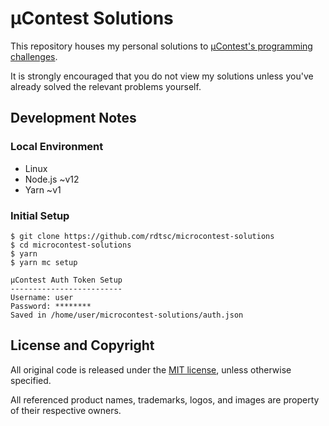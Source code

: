 # µContest Solutions

This repository houses my personal solutions to
[µContest's programming challenges][challenges].

It is strongly encouraged that you do not view my solutions unless you've
already solved the relevant problems yourself.


## Development Notes

### Local Environment

- Linux
- Node.js ~v12
- Yarn ~v1

### Initial Setup

```text
$ git clone https://github.com/rdtsc/microcontest-solutions
$ cd microcontest-solutions
$ yarn
$ yarn mc setup

µContest Auth Token Setup
-------------------------
Username: user
Password: ********
Saved in /home/user/microcontest-solutions/auth.json
```


## License and Copyright

All original code is released under the [MIT license][mit], unless otherwise
specified.

All referenced product names, trademarks, logos, and images are property of
their respective owners.


[challenges]: http://www.microcontest.com/contests.php
              "µContest"

[mit]: http://opensource.org/licenses/MIT/
       "The MIT License (MIT)"

